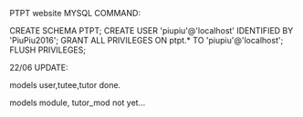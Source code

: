 PTPT website
MYSQL COMMAND:

CREATE SCHEMA PTPT;
CREATE USER 'piupiu'@'localhost' IDENTIFIED BY 'PiuPiu2016';
GRANT ALL PRIVILEGES ON ptpt.* TO 'piupiu'@'localhost';
FLUSH PRIVILEGES;


22/06 UPDATE:


models user,tutee,tutor done.

models module, tutor_mod not yet...

